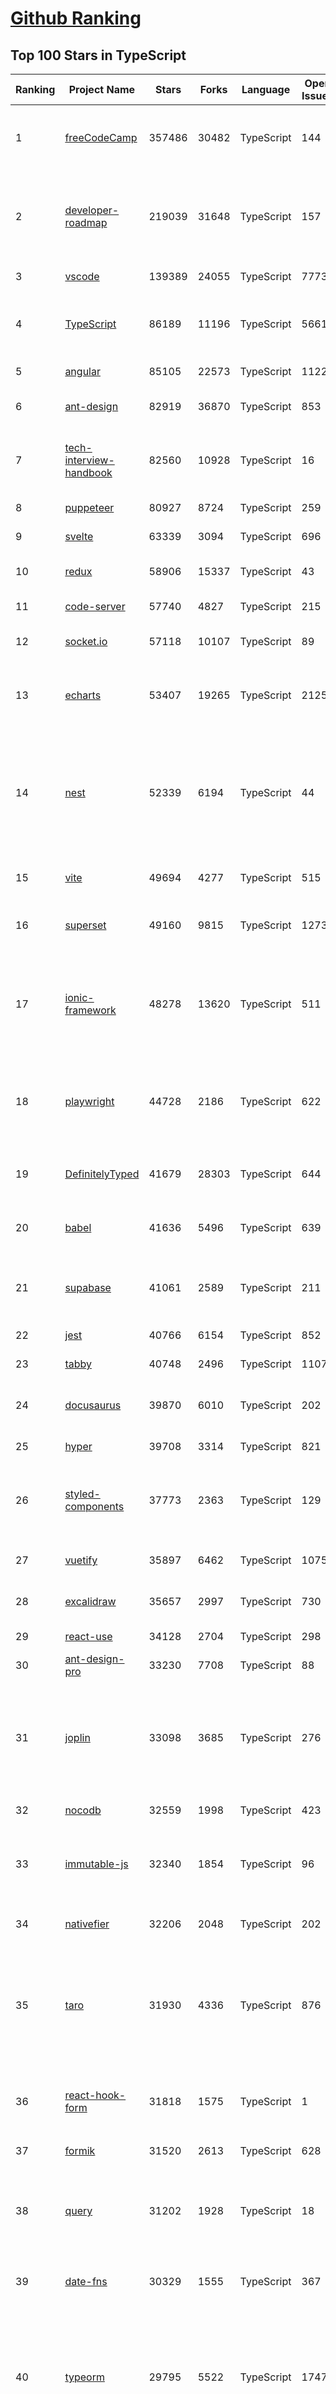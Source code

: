 [Github Ranking](../README.md)
==========

## Top 100 Stars in TypeScript

| Ranking | Project Name | Stars | Forks | Language | Open Issues | Description | Last Commit |
| ------- | ------------ | ----- | ----- | -------- | ----------- | ----------- | ----------- |
| 1 | [freeCodeCamp](https://github.com/freeCodeCamp/freeCodeCamp) | 357486 | 30482 | TypeScript | 144 | freeCodeCamp.org's open-source codebase and curriculum. Learn to code for free. | 2022-11-22T19:13:34Z |
| 2 | [developer-roadmap](https://github.com/kamranahmedse/developer-roadmap) | 219039 | 31648 | TypeScript | 157 | Interactive roadmaps, guides and other educational content to help developers grow in their careers. | 2022-11-23T01:36:13Z |
| 3 | [vscode](https://github.com/microsoft/vscode) | 139389 | 24055 | TypeScript | 7773 | Visual Studio Code | 2022-11-23T02:52:05Z |
| 4 | [TypeScript](https://github.com/microsoft/TypeScript) | 86189 | 11196 | TypeScript | 5661 | TypeScript is a superset of JavaScript that compiles to clean JavaScript output. | 2022-11-22T23:58:42Z |
| 5 | [angular](https://github.com/angular/angular) | 85105 | 22573 | TypeScript | 1122 | The modern web developer’s platform | 2022-11-23T03:04:25Z |
| 6 | [ant-design](https://github.com/ant-design/ant-design) | 82919 | 36870 | TypeScript | 853 | An enterprise-class UI design language and React UI library | 2022-11-23T03:04:24Z |
| 7 | [tech-interview-handbook](https://github.com/yangshun/tech-interview-handbook) | 82560 | 10928 | TypeScript | 16 | 💯 Curated coding interview preparation materials for busy software engineers | 2022-11-21T13:04:52Z |
| 8 | [puppeteer](https://github.com/puppeteer/puppeteer) | 80927 | 8724 | TypeScript | 259 | Headless Chrome Node.js API | 2022-11-22T19:50:15Z |
| 9 | [svelte](https://github.com/sveltejs/svelte) | 63339 | 3094 | TypeScript | 696 | Cybernetically enhanced web apps | 2022-11-22T22:26:29Z |
| 10 | [redux](https://github.com/reduxjs/redux) | 58906 | 15337 | TypeScript | 43 | Predictable state container for JavaScript apps | 2022-11-21T15:16:22Z |
| 11 | [code-server](https://github.com/coder/code-server) | 57740 | 4827 | TypeScript | 215 | VS Code in the browser | 2022-11-21T11:24:12Z |
| 12 | [socket.io](https://github.com/socketio/socket.io) | 57118 | 10107 | TypeScript | 89 | Realtime application framework (Node.JS server) | 2022-11-22T21:46:23Z |
| 13 | [echarts](https://github.com/apache/echarts) | 53407 | 19265 | TypeScript | 2125 | Apache ECharts is a powerful, interactive charting and data visualization library for browser | 2022-11-23T02:30:11Z |
| 14 | [nest](https://github.com/nestjs/nest) | 52339 | 6194 | TypeScript | 44 | A progressive Node.js framework for building efficient, scalable, and enterprise-grade server-side applications on top of TypeScript & JavaScript (ES6, ES7, ES8) 🚀 | 2022-11-22T05:41:50Z |
| 15 | [vite](https://github.com/vitejs/vite) | 49694 | 4277 | TypeScript | 515 | Next generation frontend tooling. It's fast! | 2022-11-22T23:24:52Z |
| 16 | [superset](https://github.com/apache/superset) | 49160 | 9815 | TypeScript | 1273 | Apache Superset is a Data Visualization and Data Exploration Platform | 2022-11-22T22:30:40Z |
| 17 | [ionic-framework](https://github.com/ionic-team/ionic-framework) | 48278 | 13620 | TypeScript | 511 | A powerful cross-platform UI toolkit for building native-quality iOS, Android, and Progressive Web Apps with HTML, CSS, and JavaScript. | 2022-11-22T23:01:46Z |
| 18 | [playwright](https://github.com/microsoft/playwright) | 44728 | 2186 | TypeScript | 622 | Playwright is a framework for Web Testing and Automation. It allows testing Chromium, Firefox and WebKit with a single API.  | 2022-11-23T02:24:23Z |
| 19 | [DefinitelyTyped](https://github.com/DefinitelyTyped/DefinitelyTyped) | 41679 | 28303 | TypeScript | 644 | The repository for high quality TypeScript type definitions. | 2022-11-23T00:17:34Z |
| 20 | [babel](https://github.com/babel/babel) | 41636 | 5496 | TypeScript | 639 | 🐠 Babel is a compiler for writing next generation JavaScript. | 2022-11-22T17:46:40Z |
| 21 | [supabase](https://github.com/supabase/supabase) | 41061 | 2589 | TypeScript | 211 | The open source Firebase alternative. Follow to stay updated about our public Beta. | 2022-11-23T00:54:34Z |
| 22 | [jest](https://github.com/facebook/jest) | 40766 | 6154 | TypeScript | 852 | Delightful JavaScript Testing. | 2022-11-23T00:59:47Z |
| 23 | [tabby](https://github.com/Eugeny/tabby) | 40748 | 2496 | TypeScript | 1107 | A terminal for a more modern age | 2022-11-22T23:21:46Z |
| 24 | [docusaurus](https://github.com/facebook/docusaurus) | 39870 | 6010 | TypeScript | 202 | Easy to maintain open source documentation websites. | 2022-11-22T21:46:55Z |
| 25 | [hyper](https://github.com/vercel/hyper) | 39708 | 3314 | TypeScript | 821 | A terminal built on web technologies | 2022-11-21T18:29:59Z |
| 26 | [styled-components](https://github.com/styled-components/styled-components) | 37773 | 2363 | TypeScript | 129 | Visual primitives for the component age. Use the best bits of ES6 and CSS to style your apps without stress 💅 | 2022-11-13T15:40:48Z |
| 27 | [vuetify](https://github.com/vuetifyjs/vuetify) | 35897 | 6462 | TypeScript | 1075 | 🐉 Material Component Framework for Vue | 2022-11-22T23:09:44Z |
| 28 | [excalidraw](https://github.com/excalidraw/excalidraw) | 35657 | 2997 | TypeScript | 730 | Virtual whiteboard for sketching hand-drawn like diagrams | 2022-11-22T17:56:35Z |
| 29 | [react-use](https://github.com/streamich/react-use) | 34128 | 2704 | TypeScript | 298 | React Hooks — 👍 | 2022-11-23T01:46:58Z |
| 30 | [ant-design-pro](https://github.com/ant-design/ant-design-pro) | 33230 | 7708 | TypeScript | 88 | 👨🏻‍💻👩🏻‍💻 Use Ant Design like a Pro! | 2022-11-21T09:25:21Z |
| 31 | [joplin](https://github.com/laurent22/joplin) | 33098 | 3685 | TypeScript | 276 | Joplin - an open source note taking and to-do application with synchronisation capabilities for Windows, macOS, Linux, Android and iOS. | 2022-11-23T02:16:41Z |
| 32 | [nocodb](https://github.com/nocodb/nocodb) | 32559 | 1998 | TypeScript | 423 | 🔥 🔥 🔥 Open Source Airtable Alternative | 2022-11-22T21:18:35Z |
| 33 | [immutable-js](https://github.com/immutable-js/immutable-js) | 32340 | 1854 | TypeScript | 96 | Immutable persistent data collections for Javascript which increase efficiency and simplicity. | 2022-11-17T20:05:27Z |
| 34 | [nativefier](https://github.com/nativefier/nativefier) | 32206 | 2048 | TypeScript | 202 | Make any web page a desktop application | 2022-11-07T23:37:05Z |
| 35 | [taro](https://github.com/NervJS/taro) | 31930 | 4336 | TypeScript | 876 | 开放式跨端跨框架解决方案，支持使用 React/Vue/Nerv 等框架来开发微信/京东/百度/支付宝/字节跳动/ QQ 小程序/H5/React Native 等应用。  https://taro.zone/ | 2022-11-22T10:36:39Z |
| 36 | [react-hook-form](https://github.com/react-hook-form/react-hook-form) | 31818 | 1575 | TypeScript | 1 | 📋 React Hooks for form state management and validation (Web + React Native) | 2022-11-22T11:58:37Z |
| 37 | [formik](https://github.com/jaredpalmer/formik) | 31520 | 2613 | TypeScript | 628 | Build forms in React, without the tears 😭  | 2022-11-21T13:37:30Z |
| 38 | [query](https://github.com/TanStack/query) | 31202 | 1928 | TypeScript | 18 | 🤖 Powerful asynchronous state management, server-state utilities and data fetching for TS/JS, React, Solid, Svelte and Vue. | 2022-11-23T01:57:47Z |
| 39 | [date-fns](https://github.com/date-fns/date-fns) | 30329 | 1555 | TypeScript | 367 | ⏳ Modern JavaScript date utility library ⌛️ | 2022-11-22T23:20:18Z |
| 40 | [typeorm](https://github.com/typeorm/typeorm) | 29795 | 5522 | TypeScript | 1747 | ORM for TypeScript and JavaScript (ES7, ES6, ES5). Supports MySQL, PostgreSQL, MariaDB, SQLite, MS SQL Server, Oracle, SAP Hana, WebSQL databases. Works in NodeJS, Browser, Ionic, Cordova and Electron platforms. | 2022-11-22T12:24:56Z |
| 41 | [graphql-engine](https://github.com/hasura/graphql-engine) | 28703 | 2530 | TypeScript | 1854 | Blazing fast, instant realtime GraphQL APIs on your DB with fine grained access control, also trigger webhooks on database events. | 2022-11-22T13:45:52Z |
| 42 | [rxjs](https://github.com/ReactiveX/rxjs) | 28010 | 2892 | TypeScript | 211 | A reactive programming library for JavaScript | 2022-11-21T18:20:01Z |
| 43 | [type-challenges](https://github.com/type-challenges/type-challenges) | 28001 | 2732 | TypeScript | 17311 | Collection of TypeScript type challenges with online judge | 2022-11-22T15:38:06Z |
| 44 | [appwrite](https://github.com/appwrite/appwrite) | 27343 | 2253 | TypeScript | 622 | Secure Backend Server for Web, Mobile & Flutter Developers 🚀 AKA the 100% open-source Firebase alternative. | 2022-11-23T00:00:16Z |
| 45 | [html2canvas](https://github.com/niklasvh/html2canvas) | 27117 | 4511 | TypeScript | 796 | Screenshots with JavaScript | 2022-10-28T12:39:09Z |
| 46 | [prisma](https://github.com/prisma/prisma) | 27074 | 964 | TypeScript | 2309 | Next-generation ORM for Node.js & TypeScript \| PostgreSQL, MySQL, MariaDB, SQL Server, SQLite, MongoDB and CockroachDB | 2022-11-23T02:48:21Z |
| 47 | [postcss](https://github.com/postcss/postcss) | 26914 | 1554 | TypeScript | 18 | Transforming styles with JS plugins | 2022-11-21T00:58:30Z |
| 48 | [n8n](https://github.com/n8n-io/n8n) | 26595 | 3115 | TypeScript | 140 | Free and source-available fair-code licensed workflow automation tool. Easily automate tasks across different services. | 2022-11-22T23:49:28Z |
| 49 | [mobx](https://github.com/mobxjs/mobx) | 25892 | 1718 | TypeScript | 16 | Simple, scalable state management. | 2022-11-22T21:43:31Z |
| 50 | [angular-cli](https://github.com/angular/angular-cli) | 25791 | 12117 | TypeScript | 206 | CLI tool for Angular | 2022-11-22T20:53:35Z |
| 51 | [cheerio](https://github.com/cheeriojs/cheerio) | 25675 | 1574 | TypeScript | 17 | Fast, flexible, and lean implementation of core jQuery designed specifically for the server. | 2022-11-22T17:40:09Z |
| 52 | [react-select](https://github.com/JedWatson/react-select) | 25441 | 3979 | TypeScript | 196 | The Select Component for React.js | 2022-11-21T09:01:46Z |
| 53 | [swr](https://github.com/vercel/swr) | 24654 | 969 | TypeScript | 87 | React Hooks for Data Fetching | 2022-11-20T06:31:19Z |
| 54 | [react-spring](https://github.com/pmndrs/react-spring) | 24482 | 1065 | TypeScript | 67 | ✌️ A spring physics based React animation library | 2022-11-21T20:08:38Z |
| 55 | [etcher](https://github.com/balena-io/etcher) | 24269 | 1762 | TypeScript | 395 | Flash OS images to SD cards & USB drives, safely and easily. | 2022-11-21T23:37:58Z |
| 56 | [ngx-admin](https://github.com/akveo/ngx-admin) | 24048 | 7661 | TypeScript | 392 | Customizable admin dashboard template based on Angular 10+ | 2022-08-12T20:56:10Z |
| 57 | [zustand](https://github.com/pmndrs/zustand) | 23867 | 717 | TypeScript | 20 | 🐻 Bear necessities for state management in React | 2022-11-18T21:54:57Z |
| 58 | [solid](https://github.com/solidjs/solid) | 23642 | 622 | TypeScript | 16 | A declarative, efficient, and flexible JavaScript library for building user interfaces. | 2022-11-19T11:39:53Z |
| 59 | [floating-ui](https://github.com/floating-ui/floating-ui) | 23470 | 1421 | TypeScript | 18 | A low-level toolkit to create floating elements. Tooltips, popovers, dropdowns, and more | 2022-11-22T22:45:36Z |
| 60 | [slidev](https://github.com/slidevjs/slidev) | 23417 | 909 | TypeScript | 42 | Presentation Slides for Developers | 2022-11-20T10:00:18Z |

